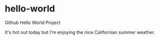 # hello-world
Github Hello World Project

It's hot out today but I'm enjoying the nice Californian summer weather.
